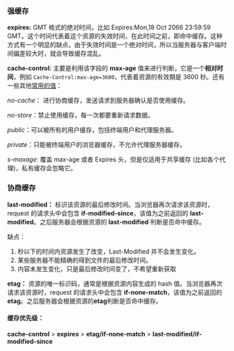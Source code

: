 ### 强缓存

**expires:** GMT 格式的绝对时间，比如 Expires:Mon,18 Oct 2066 23:59:59 GMT。这个时间代表着这个资源的失效时间，在此时间之前，即命中缓存。这种方式有一个明显的缺点，由于失效时间是一个绝对时间，所以当服务器与客户端时间偏差较大时，就会导致缓存混乱。

**cache-control:** 主要是利用该字段的 **max-age** 值来进行判断，它是一个**相对时间**，例如 `Cache-Control:max-age=3600`，代表着资源的有效期是 3600 秒。还有一些其他[常用的值](https://developer.mozilla.org/zh-CN/docs/Web/HTTP/Headers/Cache-Control)：

_no-cache_： 进行协商缓存，发送请求到服务器确认是否使用缓存。

_no-store_：禁止使用缓存，每一次都要重新请求数据。

_public_：可以被所有的用户缓存，包括终端用户和代理服务器。

_private_：只能被终端用户的浏览器缓存，不允许代理服务器缓存。

_s-maxage_: 覆盖 max-age 或者 Expires 头，但是仅适用于共享缓存 (比如各个代理)，私有缓存会忽略它。

### 协商缓存

**last-modified：** 标识该资源的最后修改时间。当浏览器再次请求该资源时，request 的请求头中会包含 **if-modified-since**，该值为之前返回的 **last-modified**。之后服务器会根据资源的 **last-modified** 判断是否命中缓存。

缺点：

1. 秒以下的时间内资源发生了改变，Last-Modified 并不会发生变化。
2. 某些服务器不能精确的得到文件的最后修改时间。
3. 内容未发生变化，只是最后修改时间变了，不希望重新获取

**etag：** 资源的唯一标识码，通常是根据资源内容生成的 hash 值。当浏览器再次请求该资源时，request 的请求头中会包含 **if-none-match**，该值为之前返回的 **etag**。之后服务器会根据资源的**etag**判断是否命中缓存。

#### 缓存优先级：

**cache-control** > **expires** > **etag/if-none-match** > **last-modified/if-modified-since**
